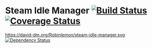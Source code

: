 # Steam Idle Manager [![Build Status](https://travis-ci.org/Robinlemon/steam-idle-manager.svg?branch=master)](https://travis-ci.org/Robinlemon/steam-idle-manager) [![Coverage Status](https://coveralls.io/repos/github/Robinlemon/steam-idle-manager/badge.svg)](https://coveralls.io/github/Robinlemon/steam-idle-manager)

https://david-dm.org/Robinlemon/steam-idle-manager.svg [![Dependency Status](https://david-dm.org/Robinlemon/steam-idle-manager.svg)](https://david-dm.org/vvakame/typescript-project-sample)
